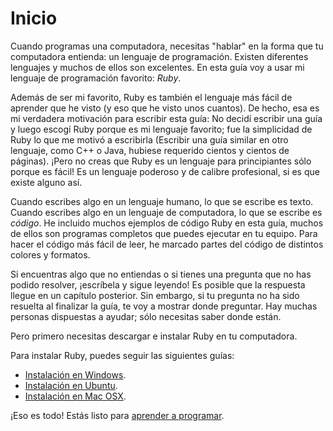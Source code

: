 Inicio
======

Cuando programas una computadora, necesitas "hablar" en la forma que tu
computadora entienda: un lenguaje de programación. Existen diferentes
lenguajes y muchos de ellos son excelentes. En esta guía voy a
usar mi lenguaje de programación favorito: _Ruby_.

Además de ser mi favorito, Ruby es también el lenguaje más fácil de
aprender que he visto (y eso que he visto unos cuantos). De hecho, esa es
mi verdadera motivación para escribir esta guía: No decidí escribir una
guía y luego escogí Ruby porque es mi lenguaje favorito; fue la simplicidad
de Ruby lo que me motivó a escribirla (Escribir una guía similar en otro
lenguaje, como C++ o Java, hubiese requerido cientos y cientos de
páginas). ¡Pero no creas que Ruby es un lenguaje para principiantes sólo
porque es fácil! Es un lenguaje poderoso y de calibre profesional, si es
que existe alguno así.

Cuando escribes algo en un lenguaje humano, lo que se escribe es texto.
Cuando escribes algo en un lenguaje de computadora, lo que se escribe es
_código_. He incluido muchos ejemplos de código Ruby en esta
guía, muchos de ellos son programas completos que puedes ejecutar en tu
equipo. Para hacer el código más fácil de leer, he marcado partes del
código de distintos colores y formatos.

Si encuentras algo que no entiendas o si tienes una pregunta que no has
podido resolver, ¡escríbela y sigue leyendo! Es posible que la respuesta
llegue en un capítulo posterior. Sin embargo, si tu pregunta no ha sido
resuelta al finalizar la guía, te voy a mostrar donde preguntar. Hay
muchas personas dispuestas a ayudar; sólo necesitas saber donde están.

Pero primero necesitas descargar e instalar Ruby en tu computadora.

Para instalar Ruby, puedes seguir las siguientes guías:

* [Instalación en Windows](https://github.com/rubyperu/rubyperu.github.com/wiki/Rails-Installer).
* [Instalación en Ubuntu](https://github.com/rubyperu/rubyperu.github.com/wiki/Instalacion-Ubuntu).
* [Instalación en Mac OSX](https://github.com/rubyperu/rubyperu.github.com/wiki/Instalacion-Mac-OSX-Mountain-Lion).

¡Eso es todo! Estás listo para [aprender a programar](https://github.com/rubyperu/aprende.a.programar/blob/master/capitulos/01-numeros.md#n%C3%BAmeros).
